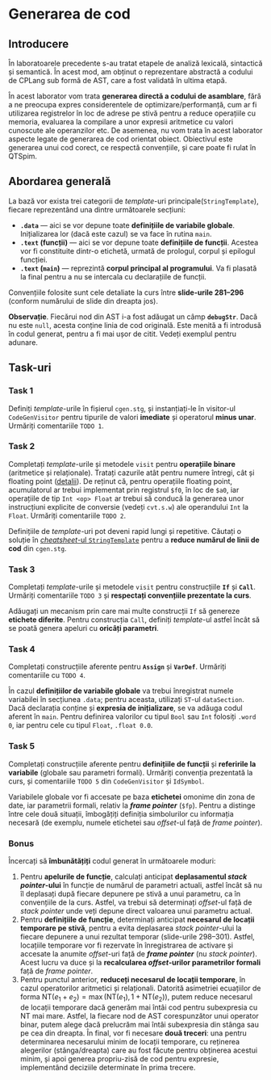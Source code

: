 # Generarea de cod

## Introducere

În laboratoarele precedente s-au tratat etapele de analiză lexicală, sintactică și semantică. În acest mod, am obținut o reprezentare abstractă a codului de CPLang sub formă de AST, care a fost validată în ultima etapă.

În acest laborator vom trata **generarea directă a codului de asamblare**, fără a ne preocupa expres considerentele de optimizare/performanță, cum ar fi utilizarea registrelor în loc de adrese pe stivă pentru a reduce operațiile cu memoria, evaluarea la compilare a unor expresii aritmetice cu valori cunoscute ale operanzilor etc. De asemenea, nu vom trata în acest laborator aspecte legate de generarea de cod orientat obiect. Obiectivul este generarea unui cod corect, ce respectă convențiile, și care poate fi rulat în QTSpim.

## Abordarea generală

La bază vor exista trei categorii de *template*-uri principale(`StringTemplate`), fiecare reprezentând una dintre următoarele secțiuni:

* **`.data`** — aici se vor depune toate **definițiile de variabile globale**. Inițializarea lor (dacă este cazul) se va face în rutina `main`.
* **`.text` (funcții)** — aici se vor depune toate **definițiile de funcții**. Acestea vor fi constituite dintr-o etichetă, urmată de prologul, corpul și epilogul funcției.
* **`.text` (`main`)** — reprezintă **corpul principal al programului**. Va fi plasată la final pentru a nu se intercala cu declarațiile de funcții.

Convențiile folosite sunt cele detaliate la curs între **slide-urile 281–296** (conform numărului de slide din dreapta jos).

**Observație**. Fiecărui nod din AST i-a fost adăugat un câmp **`debugStr`**. Dacă nu este `null`, acesta conține linia de cod originală. Este menită a fi introdusă în codul generat, pentru a fi mai ușor de citit. Vedeți exemplul pentru adunare.

## Task-uri

### Task 1

Definiți *template*-urile în fișierul `cgen.stg`, și instanțiați-le în visitor-ul `CodeGenVisitor` pentru tipurile de valori **imediate** și operatorul **minus unar**. Urmăriți comentariile `TODO 1`.

### Task 2

Completați *template*-urile și metodele `visit` pentru **operațiile binare** (aritmetice și relaționale). Tratați cazurile atât pentru numere întregi, cât și floating point ([detalii](https://www.doc.ic.ac.uk/lab/secondyear/spim/node20.html)). De reținut că, pentru operațiile floating point, acumulatorul ar trebui implementat prin registrul `$f0`, în loc de `$a0`, iar operațiile de tip `Int <op> Float` ar trebui să conducă la generarea unor instrucțiuni explicite de conversie (vedeți `cvt.s.w`) ale operandului `Int` la `Float`. Urmăriți comentariile `TODO 2`.

Definițiile de *template*-uri pot deveni rapid lungi și repetitive. Căutați o soluție în [*cheatsheet*-ul `StringTemplate`](https://github.com/antlr/stringtemplate4/blob/master/doc/cheatsheet.md) pentru a **reduce numărul de linii de cod** din `cgen.stg`.

### Task 3

Completați *template*-urile și metodele `visit` pentru construcțiile **`If`** și **`Call`**. Urmăriți comentariile `TODO 3` și **respectați convențiile prezentate la curs**.

Adăugați un mecanism prin care mai multe construcții `If` să genereze **etichete diferite**. Pentru construcția `Call`, definiți *template*-ul astfel încât să se poată genera apeluri cu **oricâți parametri**.

### Task 4

Completați construcțiile aferente pentru **`Assign`** și **`VarDef`**. Urmăriți comentariile cu `TODO 4`.

În cazul **definițiilor de variabile globale** va trebui înregistrat numele variabilei în secțiunea `.data`; pentru aceasta, utilizați `ST`-ul `dataSection`. Dacă declarația conține și **expresia de inițializare**, se va adăuga codul aferent în `main`. Pentru definirea valorilor cu tipul `Bool` sau `Int` folosiți `.word 0`, iar pentru cele cu tipul `Float`, `.float 0.0`.

### Task 5

Completați construcțiile aferente pentru **definițiile de funcții** și **referirile la variabile** (globale sau parametri formali). Urmăriți convenția prezentată la curs, și comentariile `TODO 5` din `CodeGenVisitor` și `IdSymbol`.

Variabilele globale vor fi accesate pe baza **etichetei** omonime din zona de date, iar parametrii formali, relativ la ***frame pointer*** (`$fp`). Pentru a distinge între cele două situații, îmbogățiți definiția simbolurilor cu informația necesară (de exemplu, numele etichetei sau *offset*-ul față de *frame pointer*).

### Bonus

Încercați să **îmbunătățiți** codul generat în următoarele moduri:

1. Pentru **apelurile de funcție**, calculați anticipat **deplasamentul *stack pointer*-ului** în funcție de numărul de parametri actuali, astfel încât să nu îl deplasați după fiecare depunere pe stivă a unui parametru, ca în convențiile de la curs. Astfel, va trebui să determinați *offset*-ul față de *stack pointer* unde veți depune direct valoarea unui parametru actual.
1. Pentru **definițiile de funcție**, determinați anticipat **necesarul de locații temporare pe stivă**, pentru a evita deplasarea *stack pointer*-ului la fiecare depunere a unui rezultat temporar (slide-urile 298–301). Astfel, locațiile temporare vor fi rezervate în înregistrarea de activare și accesate la anumite *offset*-uri față de ***frame pointer*** (nu *stack pointer*). Acest lucru va duce și la **recalcularea *offset*-urilor parametrilor formali** față de *frame pointer*.
1. Pentru punctul anterior, **reduceți necesarul de locații temporare**, în cazul operatorilor aritmetici și relaționali. Datorită asimetriei ecuațiilor de forma $\mathrm{NT}(e_1 + e_2) = \max(\mathrm{NT}(e_1), 1 + \mathrm{NT}(e_2))$, putem reduce necesarul de locații temporare dacă generăm mai întâi cod pentru subexpresia cu $\mathrm{NT}$ mai mare. Astfel, la fiecare nod de AST corespunzător unui operator binar, putem alege dacă prelucrăm mai întâi subexpresia din stânga sau pe cea din dreapta. În final, vor fi necesare **două treceri**: una pentru determinarea necesarului minim de locații temporare, cu reținerea alegerilor (stânga/dreapta) care au fost făcute pentru obținerea acestui minim, și apoi generea propriu-zisă de cod pentru expresie, implementând deciziile determinate în prima trecere.
